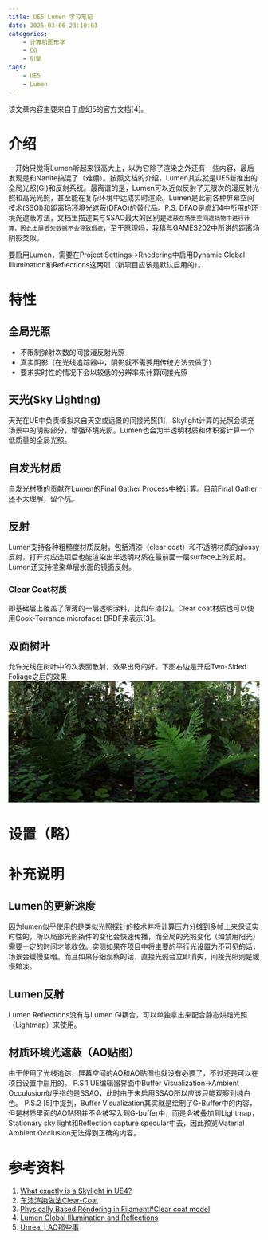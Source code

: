 ```yaml
---
title: UE5 Lumen 学习笔记
date: 2025-03-06 23:10:03
categories:
    - 计算机图形学
    - CG
    - 引擎
tags:
    - UE5
    - Lumen
---
```

该文章内容主要来自于虚幻5的官方文档[4]。
# 介绍
一开始只觉得Lumen听起来很高大上，以为它除了渲染之外还有一些内容，最后发现是和Nanite搞混了（难绷）。按照文档的介绍，Lumen其实就是UE5新推出的全局光照(GI)和反射系统。最离谱的是，Lumen可以近似反射了无限次的漫反射光照和高光光照，甚至能在复杂环境中达成实时渲染。Lumen是此前各种屏幕空间技术(SSGI)和距离场环境光遮蔽(DFAO)的替代品。P.S. DFAO是虚幻4中所用的环境光遮蔽方法，文档里描述其与SSAO最大的区别是`遮蔽在场景空间遮挡物中进行计算，因此出屏丢失数据不会导致瑕疵`，至于原理吗，我猜与GAMES202中所讲的距离场阴影类似。

要启用Lumen，需要在Project Settings->Rnedering中启用Dynamic Global Illumination和Reflections这两项（新项目应该是默认启用的）。

# 特性
## 全局光照
- 不限制弹射次数的间接漫反射光照
- 真实阴影（在光线追踪器中，阴影就不需要用传统方法去做了）
- 要求实时性的情况下会以较低的分辨率来计算间接光照
## 天光(Sky Lighting)
天光在UE中负责模拟来自天空或远景的间接光照[1]，Skylight计算的光照会填充场景中的阴影部分，增强环境光照。Lumen也会为半透明材质和体积雾计算一个低质量的全局光照。
## 自发光材质
自发光材质的贡献在Lumen的Final Gather Process中被计算。目前Final Gather还不太理解，留个坑。
## 反射
Lumen支持各种粗糙度材质反射，包括清漆（clear coat）和不透明材质的glossy反射，打开对应选项后也能渲染出半透明材质在最前面一层surface上的反射。Lumen还支持渲染单层水面的镜面反射。
### Clear Coat材质
即基础层上覆盖了薄薄的一层透明涂料，比如车漆[2]。Clear coat材质也可以使用Cook-Torrance microfacet BRDF来表示[3]。
## 双面树叶
允许光线在树叶中的次表面散射，效果出奇的好。下图右边是开启Two-Sided Foliage之后的效果
![](https://raw.githubusercontent.com/dummyummy/dummyummy.github.io/refs/heads/source/external/lumen-foliage-1.png)

# 设置（略）

# 补充说明

## Lumen的更新速度
因为lumen似乎使用的是类似光照探针的技术并将计算压力分摊到多帧上来保证实时性的，所以局部光照条件的变化会快速传播，而全局的光照变化（如禁用阳光）需要一定的时间才能收敛。实测如果在项目中将主要的平行光设置为不可见的话，场景会缓慢变暗。而且如果仔细观察的话，直接光照会立即消失，间接光照则是缓慢黯淡。

## Lumen反射
Lumen Reflections没有与Lumen GI耦合，可以单独拿出来配合静态烘焙光照（Lightmap）来使用。

## 材质环境光遮蔽（AO贴图）
由于使用了光线追踪，屏幕空间的AO和AO贴图也就没有必要了，不过还是可以在项目设置中启用的。
P.S.1 UE编辑器界面中Buffer Visualization->Ambient Occulusion似乎指的是SSAO，此时由于未启用SSAO所以应该只能观察到纯白色。
P.S.2 [5]中提到，Buffer Visualization其实就是绘制了G-Buffer中的内容，但是材质里面的AO贴图并不会被写入到G-buffer中，而是会被叠加到Lightmap，Stationary sky light和Reflection capture specular中去，因此预览Material Ambient Occlusion无法得到正确的内容。

# 参考资料
1. [What exactly is a Skylight in UE4?](https://forums.unrealengine.com/t/what-exactly-is-a-skylight-in-ue4/113646)
2. [车漆渲染做法Clear-Coat](https://blog.csdn.net/xing_1337/article/details/128866637)
3. [Physically Based Rendering in Filament#Clear coat model](https://google.github.io/filament/Filament.html#materialsystem/clearcoatmodel/clearcoatspecularbrdf)
4. [Lumen Global Illumination and Reflections](https://dev.epicgames.com/documentation/en-us/unreal-engine/lumen-global-illumination-and-reflections-in-unreal-engine)
5. [Unreal | AO那些事](https://zhuanlan.zhihu.com/p/357083123)